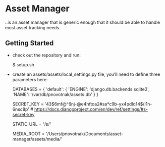 Asset Manager
=============

..is an asset manager that is generic enough that it should be able to handle most asset tracking needs.





Getting Started
---------------

*    check out the repository and run:

        $ setup.sh

*    create an assets/assets/local_settings.py file, you'll need to define three parameters here:
        

        DATABASES = {
            'default': {
                'ENGINE': 'django.db.backends.sqlite3',
                'NAME': '/var/db/pnovotnak/assets.db'
            }
        }

        SECRET_KEY = '43$6mf@^6nj-@e4hftoa2#sa*c9b-yx4pdlq14$(l1h-6nsc8p'  # https://docs.djangoproject.com/en/dev/ref/settings/#s-secret-key

        STATIC_URL = '/s/'

        MEDIA_ROOT = '/Users/pnovotnak/Documents/asset-manager/assets/media/'


